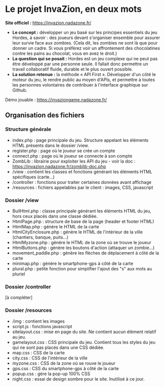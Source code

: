 # Le projet InvaZion, en deux mots

**Site officiel :** https://invazion.nadazone.fr/

* **Le concept :** développer un jeu basé sur les principes essentiels du jeu Hordes, à savoir : des joueurs devant s'organiser ensemble pour assurer leur survie face aux zombies. (Cela dit, les zombies ne sont là que pour donner un cadre. Si vous préférez voir un affrontement des chocolatines contre les pains au chocolat, vous en avez le droit.)
* **La question qui se posait :** Hordes est un jeu complexe qui ne peut pas être développé par une personne seule. Il fallait donc permettre un travail collaboratif fluide, durable et le plus ouvert possible.
* **La solution retenue :** la méthode « API First ». Développer d'un côté le moteur du jeu, le rendre public au moyen d'APIs, et permettre à toutes les personnes volontaires de contribuer à l'interface graphique sur Github. 

Démo jouable : https://invaziongame.nadazone.fr/

## Organisation des fichiers
### Structure générale
* index.php : page principale du jeu. Structure appelant les éléments HTML présents dans le dossier /view.
* register.php : page où le joueur se crée un compte
* connect.php : page où le joueur se connecte à son compte
* ZombLib : librairie pour exploiter les API du jeu - voir la doc : https://invazion.nadazone.fr/zomblib-doc.php
* /view : contient les classes et fonctions générant les éléments HTML spécifiques (carte...)
* /controller : fonctions pour traiter certaines données avant affichage
* /resources : fichiers appelables par le client : images, CSS, javascript

### Dossier /view
* BuilHtml.php : classe principale générant les éléments HTML du jeu, hors ceux placés dans une classe dédiée.
* HtmlPage.php : structure de base de la page (header et footer HTML)
* HtmlMap.php : génère le HTML de la carte
* HtmlCityEnclosure.php : génère le HTML de l'intérieur de la ville (chantiers, banque, puits...)
* HtmlMyzone.php : génère le HTML de la zone où se trouve le joueur
* HtmlButtons.php : génère les boutons d'action (attaquer un zombie...)
* movement_paddle.php : génère les flèches de déplacement à côté de la carte
* minimap.php : génère le smartphone-gps à côté de la carte
* plural.php : petite fonction pour simplifier l'ajout des "s" aux mots au pluriel

### Dossier /controller
[à compléter]

### Dossier /resources
* /img : contient les images
* script.js : fonctions javascript
* sitelayout.css : mise en page du site. Ne contient aucun élément relatif au jeu.
* gamelayout.css : CSS principale du jeu. Contient tous les styles du jeu qui ne sont pas placés dans une CSS dédiée.
* map.css : CSS de la carte
* city.css : CSS de l'intérieur de la ville
* myzone.css : CSS de la zone où se rouve le joueur
* gps.css : CSS du smartphone-gps à côté de la carte
* popup.css : gère la pop-up 100% CSS
* night.css : essai de design sombre pour le site. Inutilisé à ce jour.
 
